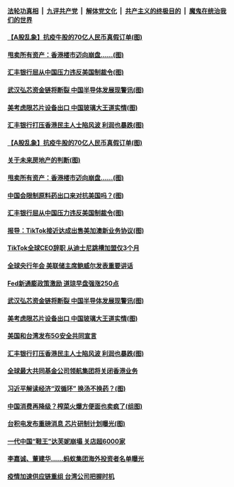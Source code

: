 

####  [法轮功真相](../../../../basic/blob/master/README.md?t=08281102) &nbsp;|&nbsp; [九评共产党](../../../../9ping.md/blob/master/README.md?t=08281102) &nbsp;|&nbsp; [解体党文化](../../../../jtdwh.md/blob/master/README.md?t=08281102)  &nbsp;|&nbsp; [共产主义的终极目的](../../../../gczydzjmd.md/blob/master/README.md?t=08281102) &nbsp;|&nbsp; [魔鬼在统治我们的世界](../../../../mgztzwmdsj.md/blob/master/README.md?t=08281102) 

#### [【A股乱象】抗疫牛股的70亿人民币真假订单(图)](../pages/p5/944398.md?t=08281102) 

#### [甩卖所有资产：香港楼市迈向崩盘……(图)](../pages/p5/944389.md?t=08281102) 

#### [汇丰银行屈从中国压力违反美国制裁令(图)](../pages/p5/944386.md?t=08281102) 

#### [武汉弘芯资金链将断裂 中国半导体发展现警讯(图)](../pages/p5/944340.md?t=08281102) 

#### [美考虑限芯片设备出口 中国玻璃大王道实情(图)](../pages/p5/944336.md?t=08281102) 

#### [汇丰银行打压香港民主人士陷风波 利润也暴跌(图)](../pages/p5/944327.md?t=08281102) 

#### [【A股乱象】抗疫牛股的70亿人民币真假订单(图)](../pages/p5/944398.md?t=08281102) 

#### [关于未来房地产的判断(图)](../pages/p5/944174.md?t=08281102) 

#### [甩卖所有资产：香港楼市迈向崩盘……(图)](../pages/p5/944389.md?t=08281102) 

#### [中国会限制原料药出口来对抗美国吗？(图)](../pages/p5/944388.md?t=08281102) 

#### [汇丰银行屈从中国压力违反美国制裁令(图)](../pages/p5/944386.md?t=08281102) 

#### [报导：TikTok接近达成出售美加澳新业务协议(图)](../pages/p5/944380.md?t=08281102) 

#### [TikTok全球CEO辞职 从迪士尼跳槽加盟仅3个月](../pages/p5/944362.md?t=08281102) 

#### [全球央行年会 美联储主席鲍威尔发表重要讲话](../pages/p5/944347.md?t=08281102) 

#### [Fed新通膨政策激励 道琼早盘强涨250点](../pages/p5/944346.md?t=08281102) 

#### [武汉弘芯资金链将断裂 中国半导体发展现警讯(图)](../pages/p5/944340.md?t=08281102) 

#### [美考虑限芯片设备出口 中国玻璃大王道实情(图)](../pages/p5/944336.md?t=08281102) 

#### [美国和台湾发布5G安全共同宣言](../pages/p5/944329.md?t=08281102) 

#### [汇丰银行打压香港民主人士陷风波 利润也暴跌(图)](../pages/p5/944327.md?t=08281102) 

#### [全球最大共同基金公司领航集团将关闭香港业务](../pages/p5/944323.md?t=08281102) 

#### [习近平解读经济“双循环” 换汤不换药？(图)](../pages/p5/944240.md?t=08281102) 

#### [中国消费再降级？榨菜火爆方便面也卖疯了(组图)](../pages/p5/944241.md?t=08281102) 

#### [台积电发布重磅消息 芯片研制计划曝光(图)](../pages/p5/944253.md?t=08281102) 

#### [一代中国“鞋王”达芙妮崩塌 关店超6000家](../pages/p5/944252.md?t=08281102) 

#### [李嘉诚、董建华......蚂蚁集团海外投资者名单曝光](../pages/p5/944250.md?t=08281102) 

#### [疫情加速供应链重组 台湾公司把握时机](../pages/p5/944223.md?t=08281102) 

